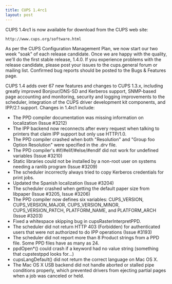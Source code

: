 ```yaml
---
title: CUPS 1.4rc1
layout: post
---
```


CUPS 1.4rc1 is now available for download from the CUPS web site:    http://www.cups.org/software.htmlAs per the CUPS Configuration Management Plan, we now start our two week "soak" of each release candidate. Once we are happy with the quality, we'll do the first stable release, 1.4.0. If you experience problems with the release candidate, please post your issues to the cups.general forum or mailing list. Confirmed bug reports should be posted to the Bugs & Features page.CUPS 1.4 adds over 67 new features and changes to CUPS 1.3.x, including greatly improved Bonjour/DNS-SD and Kerberos support, SNMP-based page accounting and monitoring, security and logging improvements to the scheduler, integration of the CUPS driver development kit components, and IPP/2.1 support. Changes in 1.4rc1 include:- The PPD compiler documentation was missing information on localization (Issue #3212)- The IPP backend now reconnects after every request when talking to printers that claim IPP support but only use HTTP/1.0.- The PPD compiler crashed when both &quot;Resolution&quot; and &quot;Group foo Option Resolution&quot; were specified in the .drv file.- The PPD compiler's #if/#elif/#else/#endif did not work for undefined variables (Issue #3210)- Static libraries could not be installed by a non-root user on systems needing a ranlib program (Issue #3209)- The scheduler incorrectly always tried to copy Kerberos credentials for print jobs.- Updated the Spanish localization (Issue #3204)- The scheduler crashed when getting the default paper size from libpaper (Issue #3205, Issue #3206)- The PPD compiler now defines six variables: CUPS_VERSION, CUPS_VERSION_MAJOR, CUPS_VERSION_MINOR, CUPS_VERSION_PATCH, PLATFORM_NAME, and PLATFORM_ARCH (Issue #3203)- Fixed a whitespace skipping bug in cupsRasterInterpretPPD.- The scheduler did not return HTTP 403 (Forbidden) for authenticated users that were not authorized to do IPP operations (Issue #3193)- The scheduler did not report more than 8 Product strings from a PPD file.  Some PPD files have as many as 24.- ppdOpen*() could crash if a keyword had no value string (something that cupstestppd looks for...)- cupsLangDefault() did not return the correct language on Mac OS X.- The Mac OS X USB backend did not handle aborted or stalled pipe conditions properly, which prevented drivers from ejecting partial pages when a job was canceled or held.
